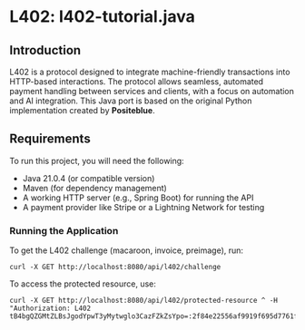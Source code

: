 # L402: l402-tutorial.java

## Introduction
L402 is a protocol designed to integrate machine-friendly transactions into HTTP-based interactions. The protocol allows seamless, automated payment handling between services and clients, with a focus on automation and AI integration. This Java port is based on the original Python implementation created by **Positeblue**.


## Requirements
To run this project, you will need the following:
- Java 21.0.4 (or compatible version)
- Maven (for dependency management)
- A working HTTP server (e.g., Spring Boot) for running the API
- A payment provider like Stripe or a Lightning Network for testing

### Running the Application

To get the L402 challenge (macaroon, invoice, preimage), run:

```
curl -X GET http://localhost:8080/api/l402/challenge

```
To access the protected resource, use:
```
curl -X GET http://localhost:8080/api/l402/protected-resource ^ -H "Authorization: L402 tB4bgQZGMtZLBsJgodYpwT3yMytwglo3CazFZkZsYpo=:2f84e22556af9919f695d7761f404e98ff98058b7d32074de8c0c83bf63eecd7"
```